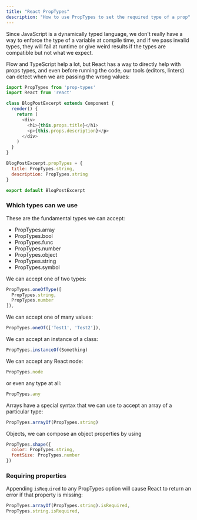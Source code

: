 ```yaml
---
title: "React PropTypes"
description: "How to use PropTypes to set the required type of a prop"
---
```


Since JavaScript is a dynamically typed language, we don't really have a way to enforce the type of a variable at compile time, and if we pass invalid types, they will fail at runtime or give weird results if the types are compatible but not what we expect.

Flow and TypeScript help a lot, but React has a way to directly help with props types, and even before running the code, our tools (editors, linters) can detect when we are passing the wrong values:

```js
import PropTypes from 'prop-types'
import React from 'react'

class BlogPostExcerpt extends Component {
  render() {
    return (
      <div>
        <h1>{this.props.title}</h1>
        <p>{this.props.description}</p>
      </div>
    )
  }
}

BlogPostExcerpt.propTypes = {
  title: PropTypes.string,
  description: PropTypes.string
}

export default BlogPostExcerpt
```

### Which types can we use

These are the fundamental types we can accept:

- PropTypes.array
- PropTypes.bool
- PropTypes.func
- PropTypes.number
- PropTypes.object
- PropTypes.string
- PropTypes.symbol

We can accept one of two types:

```js
PropTypes.oneOfType([
  PropTypes.string,
  PropTypes.number
]),
```

We can accept one of many values:

```js
PropTypes.oneOf(['Test1', 'Test2']),
```

We can accept an instance of a class:

```js
PropTypes.instanceOf(Something)
```

We can accept any React node:

```js
PropTypes.node
```

or even any type at all:

```js
PropTypes.any
```

Arrays have a special syntax that we can use to accept an array of a particular type:

```js
PropTypes.arrayOf(PropTypes.string)
```

Objects, we can compose an object properties by using

```js
PropTypes.shape({
  color: PropTypes.string,
  fontSize: PropTypes.number
})
```

### Requiring properties

Appending `isRequired` to any PropTypes option will cause React to return an error if that property is missing:

```js
PropTypes.arrayOf(PropTypes.string).isRequired,
PropTypes.string.isRequired,
```

